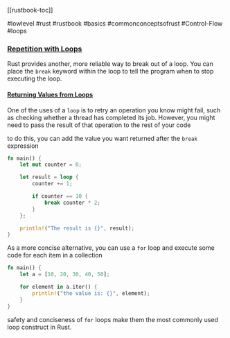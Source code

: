 [[rustbook-toc]]

#lowlevel #rust #rustbook #basics #commonconceptsofrust #Control-Flow #loops 

### [Repetition with Loops](https://doc.rust-lang.org/book/ch03-05-control-flow.html#repetition-with-loops)

Rust provides another, more reliable way to break out of a loop. You can place the `break` keyword within the loop to tell the program when to stop executing the loop.

#### [Returning Values from Loops](https://doc.rust-lang.org/book/ch03-05-control-flow.html#returning-values-from-loops)

One of the uses of a `loop` is to retry an operation you know might fail, such as checking whether a thread has completed its job. However, you might need to pass the result of that operation to the rest of your code

to do this, you can add the value you want returned after the `break` expression

```rust
fn main() {
    let mut counter = 0;

    let result = loop {
        counter += 1;

        if counter == 10 {
            break counter * 2;
        }
    };

    println!("The result is {}", result);
}
```


As a more concise alternative, you can use a `for` loop and execute some code for each item in a collection

```rust
fn main() {
    let a = [10, 20, 30, 40, 50];

    for element in a.iter() {
        println!("the value is: {}", element);
    }
}
```

safety and conciseness of `for` loops make them the most commonly used loop construct in Rust.